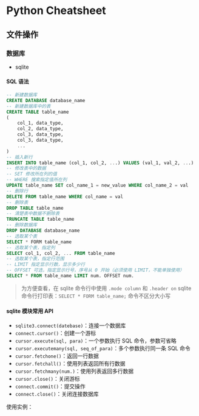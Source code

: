 # Python Cheatsheet

## 文件操作


### 数据库
- sqlite

#### SQL 语法
```sql
-- 新建数据库
CREATE DATABASE database_name
-- 新建数据库中的表
CREATE TABLE table_name
(
	col_1, data_type,
    col_2, data_type,
    col_3, data_type,
    col_3, data_type,
	...
)
-- 插入新行
INSERT INTO table_name (col_1, col_2, ...) VALUES (val_1, val_2, ...)
-- 修改表中的数据
-- SET 修改所在列的值
-- WHERE 搜索指定值所在列
UPDATE table_name SET col_name_1 = new_value WHERE col_name_2 = val
-- 删除行
DELETE FROM table_name WHERE col_name = val
-- 删除表
DROP TABLE table_name
-- 清楚表中数据不删除表
TRUNCATE TABLE table_name
-- 删除数据库
DROP DATABASE database_name
-- 选取某个表
SELECT * FORM table_name
-- 选取某个表，指定列
SELECT col_1, col_2, ... FROM table_name
-- 选取某个表，指定行范围
-- LIMIT 指定显示行数，显示多少行
-- OFFSET 可选，指定显示行号，序号从 0 开始（必须使用 LIMIT，不能单独使用）
SELECT * FROM table_name LIMIT num. OFFSET num.
```
> 为方便查看，在 sqlite 命令行中使用 `.mode column` 和 `.header on`
> sqlite 命令行打印表：`SELECT * FORM table_name;`
> 命令不区分大小写


#### sqlite 模块常用 API

- `sqlite3.connect(datebase)`：连接一个数据库
- `connect.cursor()`：创建一个游标
- `cursor.execute(sql, para)`：一个参数执行 SQL 命令，参数可省略
- `cursor.executemany(sql, seq_of_para)`：多个参数执行同一条 SQL 命令
- `cursor.fetchone()`：返回一行数据
- `cursor.fetchall()`：使用列表返回所有行数据
- `cursor.fetchmany(num.)`：使用列表返回多行数据
- `cursor.close()`：关闭游标
- `connect.commit()`：提交操作
- `connect.close()`：关闭连接数据库

使用实例：
```python

```
